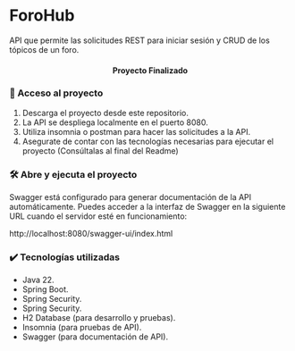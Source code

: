 <h1>ForoHub</h1>
<p>API que permite las solicitudes REST para iniciar sesión y CRUD de los tópicos de un foro. </p>

<h4 align="center">Proyecto Finalizado</h3>

<h3>📁 Acceso al proyecto</h3>
<ol>
  <li>Descarga el proyecto desde este repositorio.</li>
  <li>La API se despliega localmente en el puerto 8080.</li>
  <li>Utiliza insomnia o postman para hacer las solicitudes a la API.</li>
  <li>Asegurate de contar con las tecnologías necesarias para ejecutar el proyecto (Consúltalas al final del Readme)</li>
</ol>

<h3>🛠️ Abre y ejecuta el proyecto</h3>
<p>Swagger está configurado para generar documentación de la API automáticamente. 
Puedes acceder a la interfaz de Swagger en la siguiente URL cuando el servidor esté en funcionamiento:

http://localhost:8080/swagger-ui/index.html
</p>


<h3>✔️ Tecnologías utilizadas</h3>
<ul>
  <li>Java 22.</li>
  <li>Spring Boot.</li>  
  <li>Spring Security.</li>
  <li>Spring Security.</li>
  <li>H2 Database (para desarrollo y pruebas).</li>
  <li>Insomnia (para pruebas de API).</li>
  <li>Swagger (para documentación de API).</li>
</ul>